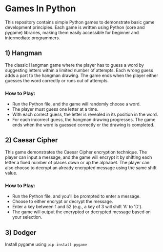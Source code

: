 # Games In Python

This repository contains simple Python games to demonstrate basic game development principles. Each game is written using Python (core and pygame) libraries, making them easily accessible for beginner and intermediate programmers.

## 1) Hangman

The classic Hangman game where the player has to guess a word by suggesting letters within a limited number of attempts. Each wrong guess adds a part to the hangman drawing. The game ends when the player either guesses the word correctly or runs out of attempts.

### How to Play:
- Run the Python file, and the game will randomly choose a word.
- The player must guess one letter at a time.
- With each correct guess, the letter is revealed in its position in the word.
- For each incorrect guess, the hangman drawing progresses. The game ends when the word is guessed correctly or the drawing is completed.

## 2) Caesar Cipher
This game demonstrates the Caesar Cipher encryption technique. The player can input a message, and the game will encrypt it by shifting each letter a fixed number of places down or up the alphabet. The player can also choose to decrypt an already encrypted message using the same shift value.

### How to Play:
- Run the Python file, and you'll be prompted to enter a message.
- Choose to either encrypt or decrypt the message.
- Enter a key between 1 and 52 (e.g., a key of 3 will shift 'A' to 'D').
- The game will output the encrypted or decrypted message based on your selection.


## 3) Dodger

Install pygame using ```pip install pygame```
